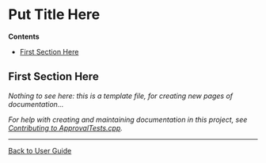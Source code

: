 <a id="top"></a>

# Put Title Here

**Contents**

<!-- vscode-markdown-toc -->
* [First Section Here](#FirstSectionHere)

<!-- vscode-markdown-toc-config
	numbering=false
	autoSave=true
	/vscode-markdown-toc-config -->
<!-- /vscode-markdown-toc -->

## <a name='FirstSectionHere'></a>First Section Here

*Nothing to see here: this is a template file, for creating new pages of documentation...* 

*For help with creating and maintaining documentation in this project, see [Contributing to ApprovalTests.cpp](Contributing.md#top).* 

---

[Back to User Guide](README.md#top)
